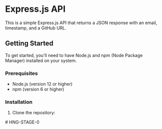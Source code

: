 # Express.js API

This is a simple Express.js API that returns a JSON response with an email, timestamp, and a GitHub URL.

## Getting Started

To get started, you'll need to have Node.js and npm (Node Package Manager) installed on your system.

### Prerequisites

- Node.js (version 12 or higher)
- npm (version 6 or higher)

### Installation

1. Clone the repository:

#   H N G - S T A G E - 0  
 